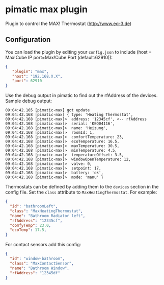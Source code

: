 pimatic max plugin
=======================

Plugin to control the MAX! Thermostat (http://www.eq-3.de)

Configuration
-------------
You can load the plugin by editing your `config.json` to include (host = Max!Cube IP port=Max!Cube Port (default:62910)):

````json
{ 
   "plugin": "max",
   "host": "192.168.X.X",
   "port": 62910
}
````

Use the debug output in pimatic to find out the rfAddress of the devices. Sample debug output:

````
09:04:42.165 [pimatic-max] got update
09:04:42.168 [pimatic-max] { type: 'Heating Thermostat',
09:04:42.168 [pimatic-max]>  address: '12345cf', <-- rfAddress
09:04:42.168 [pimatic-max]>  serial: 'KEQ04116',
09:04:42.168 [pimatic-max]>  name: 'Heizung',
09:04:42.168 [pimatic-max]>  roomId: 1,
09:04:42.168 [pimatic-max]>  comfortTemperature: 23,
09:04:42.168 [pimatic-max]>  ecoTemperature: 16.5,
09:04:42.168 [pimatic-max]>  maxTemperature: 30.5,
09:04:42.168 [pimatic-max]>  minTemperature: 4.5,
09:04:42.168 [pimatic-max]>  temperatureOffset: 3.5,
09:04:42.168 [pimatic-max]>  windowOpenTemperature: 12,
09:04:42.168 [pimatic-max]>  valve: 0,
09:04:42.168 [pimatic-max]>  setpoint: 17,
09:04:42.168 [pimatic-max]>  battery: 'ok',
09:04:42.168 [pimatic-max]>  mode: 'manu' }
````
  
Thermostats can be defined by adding them to the `devices` section in the config file.
Set the `class` attribute to `MaxHeatingThermostat`. For example:

```json
{ 
  "id": "bathroomLeft",
  "class": "MaxHeatingThermostat", 
  "name": "Bathroom Radiator left",
  "rfAddress": "12345cf",
  "comfyTemp": 23.0,
  "ecoTemp": 17.5,
}
```

For contact sensors add this config:

```json
{ 
  "id": "window-bathroom",
  "class": "MaxContactSensor", 
  "name": "Bathroom Window",
  "rfAddress": "12345df"
}
```

